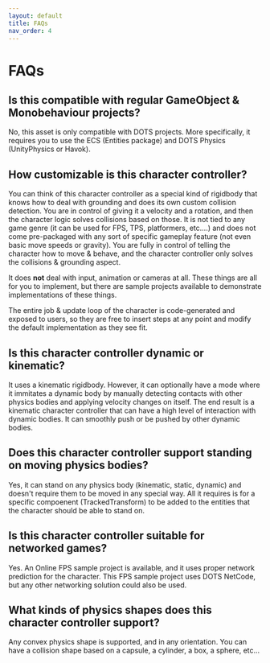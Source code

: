 ```yaml
---
layout: default
title: FAQs
nav_order: 4
---
```


# FAQs

## Is this compatible with regular GameObject & Monobehaviour projects?
No, this asset is only compatible with DOTS projects. More specifically, it requires you to use the ECS (Entities package) and DOTS Physics (UnityPhysics or Havok).

## How customizable is this character controller?
You can think of this character controller as a special kind of rigidbody that knows how to deal with grounding and does its own custom collision detection. You are in control of giving it a velocity and a rotation, and then the character logic solves collisions based on those. It is not tied to any game genre (it can be used for FPS, TPS, platformers, etc....) and does not come pre-packaged with any sort of specific gameplay feature (not even basic move speeds or gravity). You are fully in control of telling the character how to move & behave, and the character controller only solves the collisions & grounding aspect.

It does **not** deal with input, animation or cameras at all. These things are all for you to implement, but there are sample projects available to demonstrate implementations of these things.

The entire job & update loop of the character is code-generated and exposed to users, so they are free to insert steps at any point and modify the default implementation as they see fit.

## Is this character controller dynamic or kinematic?
It uses a kinematic rigidbody. However, it can optionally have a mode where it immitates a dynamic body by manually detecting contacts with other physics bodies and applying velocity changes on itself. The end result is a kinematic character controller that can have a high level of interaction with dynamic bodies. It can smoothly push or be pushed by other dynamic bodies.

## Does this character controller support standing on moving physics bodies?
Yes, it can stand on any physics body (kinematic, static, dynamic) and doesn't require them to be moved in any special way. All it requires is for a specific compoenent (TrackedTransform) to be added to the entities that the character should be able to stand on.

## Is this character controller suitable for networked games?
Yes. An Online FPS sample project is available, and it uses proper network prediction for the character. This FPS sample project uses DOTS NetCode, but any other networking solution could also be used.

## What kinds of physics shapes does this character controller support?
Any convex physics shape is supported, and in any orientation. You can have a collision shape based on a capsule, a cylinder, a box, a sphere, etc...